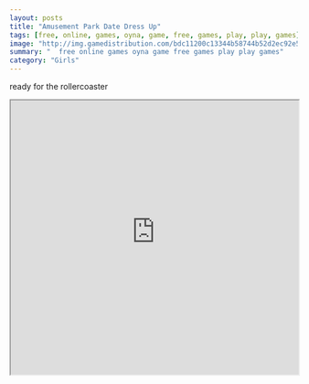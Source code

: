 ```yaml
---
layout: posts
title: "Amusement Park Date Dress Up"
tags: [free, online, games, oyna, game, free, games, play, play, games]
image: "http://img.gamedistribution.com/bdc11200c13344b58744b52d2ec92e59.jpg"
summary: "  free online games oyna game free games play play games"
category: "Girls"
---
```


ready for the rollercoaster

<iframe width="100%" height="480px;" src="http://flash.gamedistribution.com?game=bdc11200c13344b58744b52d2ec92e59"></iframe>
